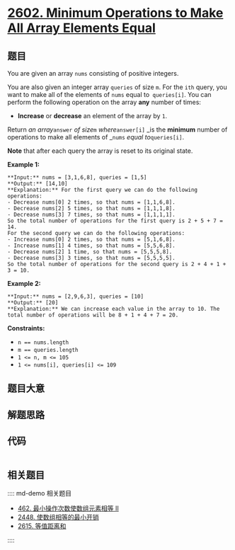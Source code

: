 # [2602. Minimum Operations to Make All Array Elements Equal](https://leetcode.com/problems/minimum-operations-to-make-all-array-elements-equal)

## 题目

You are given an array `nums` consisting of positive integers.

You are also given an integer array `queries` of size `m`. For the `ith`
query, you want to make all of the elements of `nums` equal to` queries[i]`.
You can perform the following operation on the array **any** number of times:

  * **Increase** or **decrease** an element of the array by `1`.

Return _an array_`answer` _of size_`m` _where_`answer[i]` _is the **minimum**
number of operations to make all elements of _`nums` _equal to_`queries[i]`.

**Note** that after each query the array is reset to its original state.



**Example 1:**

    
    
    **Input:** nums = [3,1,6,8], queries = [1,5]
    **Output:** [14,10]
    **Explanation:** For the first query we can do the following operations:
    - Decrease nums[0] 2 times, so that nums = [1,1,6,8].
    - Decrease nums[2] 5 times, so that nums = [1,1,1,8].
    - Decrease nums[3] 7 times, so that nums = [1,1,1,1].
    So the total number of operations for the first query is 2 + 5 + 7 = 14.
    For the second query we can do the following operations:
    - Increase nums[0] 2 times, so that nums = [5,1,6,8].
    - Increase nums[1] 4 times, so that nums = [5,5,6,8].
    - Decrease nums[2] 1 time, so that nums = [5,5,5,8].
    - Decrease nums[3] 3 times, so that nums = [5,5,5,5].
    So the total number of operations for the second query is 2 + 4 + 1 + 3 = 10.
    

**Example 2:**

    
    
    **Input:** nums = [2,9,6,3], queries = [10]
    **Output:** [20]
    **Explanation:** We can increase each value in the array to 10. The total number of operations will be 8 + 1 + 4 + 7 = 20.
    



**Constraints:**

  * `n == nums.length`
  * `m == queries.length`
  * `1 <= n, m <= 105`
  * `1 <= nums[i], queries[i] <= 109`


## 题目大意

## 解题思路

## 代码

```javascript

```

## 相关题目

:::: md-demo 相关题目
- [462. 最小操作次数使数组元素相等 II](https://leetcode.com/problems/minimum-moves-to-equal-array-elements-ii)
- [2448. 使数组相等的最小开销](https://leetcode.com/problems/minimum-cost-to-make-array-equal)
- [2615. 等值距离和](https://leetcode.com/problems/sum-of-distances)

::::
